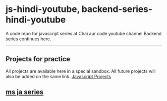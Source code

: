 # js-hindi-youtube, backend-series-hindi-youtube

A code repo for javascript series at Chai aur code youtube channel
Backend series continues here.

---

## Projects for practice

All projects are available here in a special sandbox. All future projects will also be added on the same link.
[Javascript Projects](https://stackblitz.com/edit/dom-project-chaiaurcode?file=index.html)

## [ms ja series](https://developer.microsoft.com/en-gb/javascript/)
